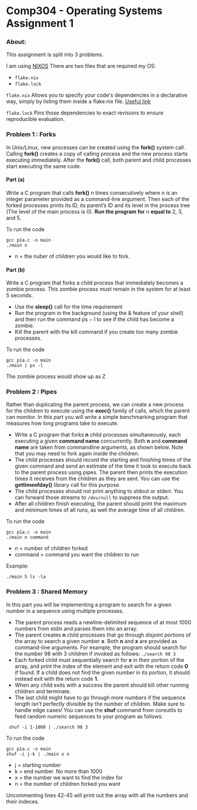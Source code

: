 # Comp304 - Operating Systems Assignment 1

### About: 
This assignment is split into 3 problems.

I am using [NIXOS](https://en.wikipedia.org/wiki/NixOS)
There are two files that are required my OS:
- `flake.nix`
- `flake.lock`

`flake.nix` Allows you to specify your code's dependencies in a declarative way, simply by listing them inside a flake.nix file. [Useful link](https://www.tweag.io/blog/2020-05-25-flakes/)

`flake.lock` Pins those dependencies to exact revisions to ensure reproducible evaluation.

### Problem 1 :  Forks
In Unix/Linux, new processes can be created using the **fork()** system call. Calling **fork()** creates a copy of calling process and the new process starts executing immediately. After the **fork()** call, both parent and child processes start executing the same code.

#### Part (a)
Write a C program that calls **fork()** n times consecutively where n is an integer parameter
provided as a command-line argument. Then each of the forked processes prints its ID, its
parent’s ID and its level in the process tree (The level of the main process is 0). **Run the
program for** n **equal to** 2, 3, and 5.

To run the code
```
gcc p1a.c -o main
./main n
```
- n = the nuber of children you would like to fork.

#### Part (b)
Write a C program that forks a child process that immediately becomes a zombie process.
This zombie process must remain in the system for at least 5 seconds.
- Use the **sleep()** call for the time requirement
- Run the program in the background (using the & feature of your shell) and then run
the command ps − l to see if the child has become a zombie.
- Kill the parent with the kill command if you create too many zombie processes.

To run the code
```
gcc p1a.c -o main
./main | ps -l
```
The zombie process would show up as Z

### Problem 2 :  Pipes
Rather than duplicating the parent process, we can create a new process for the children to
execute using the **exec()** family of calls, which the parent can monitor. In this part you will
write a simple benchmarking program that measures how long programs take to execute.
- Write a C program that forks **n** child processes simultaneously, each executing a given
**command name** concurrently. Both **n** and **command name** are taken from commandline arguments, as shown below. Note that you may need to fork again inside the
children.
- The child processes should record the starting and finishing times of the given command
and send an estimate of the time it took to execute back to the parent process using
pipes. The parent then prints the execution times it receives from the children as they
are sent. You can use the **gettimeofday()** library call for this purpose.
- The child processes should not print anything to stdout or stderr. You can forward
those streams to `/dev/null` to suppress the output.
- After all children finish executing, the parent should print the maximum and minimum
times of all runs, as well the average time of all children.

To run the code
```
gcc p1a.c -o main
./main n command
```
- n = number of children forked
- command = command you want the children to run

Example:
```
./main 5 ls -la
```

### Problem 3 :  Shared Memory

In this part you will be implementing a program to search for a given number in a sequence
using multiple processes.
- The parent process reads a newline-delimited sequence of at most 1000 numbers from
stdin and parses them into an array.
- The parent creates **n** child processes that go through disjoint portions of the array to
search a given number **x**. Both **n** and **x** are provided as command-line arguments. For
example, the program should search for the number 98 with 3 children if invoked as
follows: `./search 98 3`
- Each forked child must sequentially search for **x** in their portion of the array, and print
the index of the element and exit with the return code **0** if found. If a child does not
find the given number in its portion, it should instead exit with the return code **1**.
- When any child exits with a success the parent should kill other running children and
terminate.
- The last child might have to go through more numbers if the sequence length isn’t
perfectly divisible by the number of children. Make sure to handle edge cases!
You can use the **shuf** command from coreutils to feed random numeric sequences to your
program as follows:
```
 shuf -i 1-1000 | ./search 98 3
```
To run the code
```
gcc p1a.c -o main
shuf -i j-k | ./main x n
```
- j = starting number
- k = end number. No more than 1000
- x = the number we want to find the index for
- n = the number of children forked you want

Uncommenting lines 42-45 will print out the array with all the numbers and their indeces.
